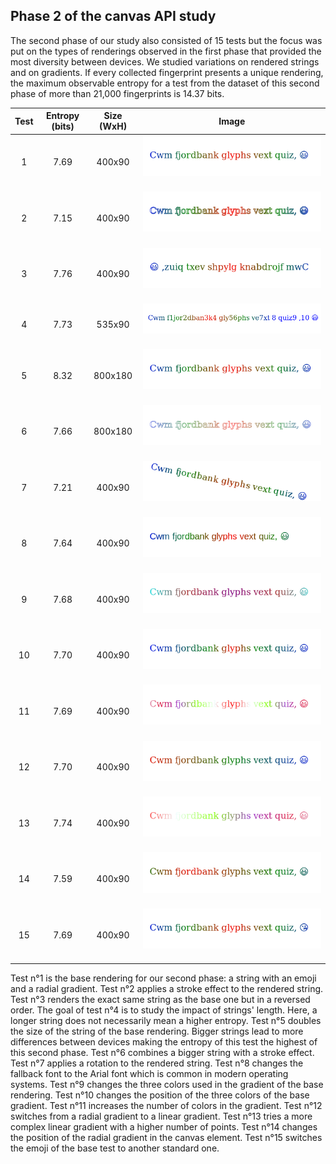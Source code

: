 ## Phase 2 of the canvas API study


The second phase of our study also consisted of 15 tests but the focus was put on the 
types of renderings observed in the first phase that provided the most diversity 
between devices. We studied variations on rendered strings and on gradients.
If every collected fingerprint presents a unique rendering, the maximum observable 
entropy for a test from the dataset of this second phase of more than 21,000 fingerprints 
is 14.37 bits.

| Test | Entropy (bits) | Size (WxH)| Image |
| :-----: |:-------------:| :-----: | :-----: |
| 1 | 7.69  | 400x90 | ![](images/can1.png)  |
| 2 | 7.15  | 400x90 | ![](images/can2.png)  |
| 3 | 7.76  | 400x90 | ![](images/can3.png)  |
| 4 | 7.73  | 535x90 | ![](images/can4.png)  |
| 5 | 8.32  | 800x180| ![](images/can5.png)  |
| 6 | 7.66  | 800x180| ![](images/can6.png)  |
| 7 | 7.21  | 400x90 | ![](images/can7.png)  |
| 8 | 7.64  | 400x90 | ![](images/can8.png)  |
| 9 | 7.68  | 400x90 | ![](images/can9.png)  |
| 10 | 7.70 | 400x90 | ![](images/can10.png)  |
| 11 | 7.69 | 400x90 | ![](images/can11.png)  |
| 12 | 7.70 | 400x90 | ![](images/can12.png)  |
| 13 | 7.74 | 400x90 | ![](images/can13.png)  |
| 14 | 7.59 | 400x90 | ![](images/can14.png)  |
| 15 | 7.69 | 400x90 | ![](images/can15.png)  |

Test n°1 is the base rendering for our second phase: a string with an emoji and a radial gradient.
Test n°2 applies a stroke effect to the rendered string.
Test n°3 renders the exact same string as the base one but in a reversed order.
The goal of test n°4 is to study the impact of strings' length. 
Here, a longer string does not necessarily mean a higher entropy.
Test n°5 doubles the size of the string of the base rendering. 
Bigger strings lead to more differences between devices making the entropy of this test the highest of this second phase.
Test n°6 combines a bigger string with a stroke effect.
Test n°7 applies a rotation to the rendered string.
Test n°8 changes the fallback font to the Arial font which is common in modern operating systems.
Test n°9 changes the three colors used in the gradient of the base rendering.
Test n°10 changes the position of the three colors of the base gradient.
Test n°11 increases the number of colors in the gradient.
Test n°12 switches from a radial gradient to a linear gradient.
Test n°13 tries a more complex linear gradient with a higher number of points.
Test n°14 changes the position of the radial gradient in the canvas element.
Test n°15 switches the emoji of the base test to another standard one.
